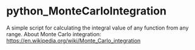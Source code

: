 # python_MonteCarloIntegration
A simple script for calculating the integral value of any function from any range.
About Monte Carlo integration:
https://en.wikipedia.org/wiki/Monte_Carlo_integration
